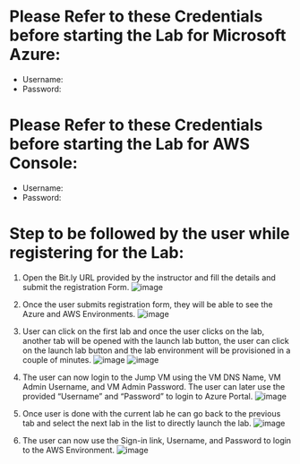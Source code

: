 # Please Refer to these Credentials before starting the Lab for **Microsoft Azure**:
* Username: <inject key="AzureAdUserEmail"></inject>
* Password: <inject key="AzureAdUserPassword"></inject>

# Please Refer to these Credentials before starting the Lab for **AWS Console**:
* Username: <inject key="AWSUserEmail"></inject>
* Password: <inject key="AWSUserPassword"></inject>

# Step to be followed by the user while registering for the Lab:

1.	Open the Bit.ly URL provided by the instructor and fill the details and submit the registration Form.
![image](https://user-images.githubusercontent.com/85232046/126780702-c0bdf1fb-ca87-405d-b45e-4d305d1e1aa0.png)

 

2.	Once the user submits registration form, they will be able to see the Azure and AWS Environments.
![image](https://user-images.githubusercontent.com/85232046/126780724-74b95a51-0583-4ea2-b501-fd752d2e38e3.png)


 






3.	User can click on the first lab and once the user clicks on the lab, another tab will be opened with the launch lab button, the user can click on the launch lab button and the lab environment will be provisioned in a couple of minutes.
![image](https://user-images.githubusercontent.com/85232046/126780758-02c93bb5-738e-4d9a-aaad-6c288915bbcc.png)
![image](https://user-images.githubusercontent.com/85232046/126780769-a0447809-7f1a-4e2e-95a9-84d06bac210d.png)

 

 

4.	The user can now login to the Jump VM using the VM DNS Name, VM Admin Username, and VM Admin Password. The user can later use the provided “Username” and “Password” to login to Azure Portal.
![image](https://user-images.githubusercontent.com/85232046/126780786-abbd4f75-7a5c-4230-9b75-9f229c099012.png)


 



5. Once user is done with the current lab he can go back to the previous tab and select the next lab in the list to directly launch the lab.
![image](https://user-images.githubusercontent.com/85232046/126780814-df1eef24-e22b-46e5-adb6-bedc18ab462f.png)


 

6.	The user can now use the Sign-in link, Username, and Password to login to the AWS Environment.
![image](https://user-images.githubusercontent.com/85232046/126780852-648e8f2e-d3e3-4494-af15-a526e6f947f9.png)

 



